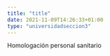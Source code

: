 ```yaml
---
title: "title"
date: 2021-11-09T14:26:33+01:00
type: "universidadseccion3"
---
```

Homologación personal sanitario